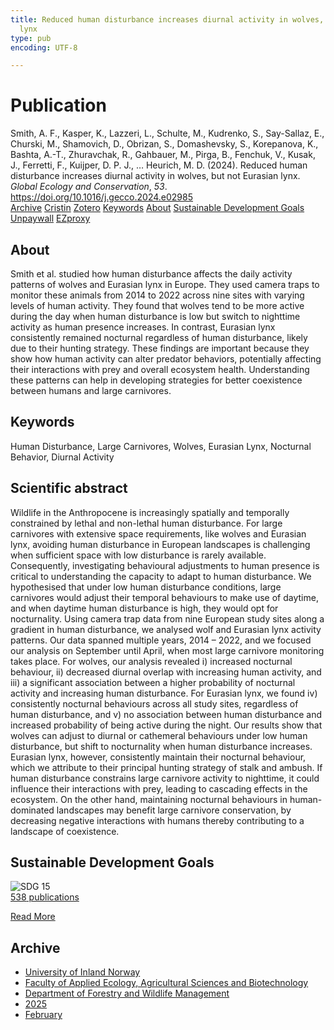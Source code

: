 ```yaml
---
title: Reduced human disturbance increases diurnal activity in wolves, but not Eurasian
  lynx
type: pub
encoding: UTF-8

---
```

<h1>Publication</h1>
<article id="csl-bib-container-IG83TIRA" class="csl-bib-container">
  <div class="csl-bib-body"> <div class="csl-entry">Smith, A. F., Kasper, K., Lazzeri, L., Schulte, M., Kudrenko, S., Say-Sallaz, E., Churski, M., Shamovich, D., Obrizan, S., Domashevsky, S., Korepanova, K., Bashta, A.-T., Zhuravchak, R., Gahbauer, M., Pirga, B., Fenchuk, V., Kusak, J., Ferretti, F., Kuijper, D. P. J., … Heurich, M. D. (2024). Reduced human disturbance increases diurnal activity in wolves, but not Eurasian lynx. <i>Global Ecology and Conservation</i>, <i>53</i>. <a href="https://doi.org/10.1016/j.gecco.2024.e02985">https://doi.org/10.1016/j.gecco.2024.e02985</a></div> </div>
  <div class="csl-bib-buttons">
    <a href="#taxonomy-article-IG83TIRA" alt="archive" class="csl-bib-button">Archive</a>
    <a href="https://app.cristin.no/results/show.jsf?id=2360939" alt="Cristin" class="csl-bib-button">Cristin</a>
    <a href="http://zotero.org/groups/5881554/items/IG83TIRA" alt="Zotero" class="csl-bib-button">Zotero</a>
    <a href="#keywords-article-IG83TIRA" alt="keywords" class="csl-bib-button">Keywords</a>
    <a href="#about-article-IG83TIRA" alt="about_pub" class="csl-bib-button">About</a>
    <a href="#sdg-article-IG83TIRA" alt="sdg" class="csl-bib-button">Sustainable Development Goals</a>
    <a href="https://doi.org/10.1016/j.gecco.2024.e02985" alt="Unpaywall" class="csl-bib-button">Unpaywall</a>
    <a href="https://doi.org/10.1016/j.gecco.2024.e02985" alt="EZproxy" class="csl-bib-button">EZproxy</a>
  </div>
  <div id="csl-bib-meta-container-IG83TIRA"></div>
</article>
<div id="csl-bib-meta-IG83TIRA" class="csl-bib-meta">
  <article id="about-article-IG83TIRA" class="about_pub-article">
    <h1>About</h1>
    Smith et al. studied how human disturbance affects the daily activity patterns of wolves and Eurasian lynx in Europe. They used camera traps to monitor these animals from 2014 to 2022 across nine sites with varying levels of human activity. They found that wolves tend to be more active during the day when human disturbance is low but switch to nighttime activity as human presence increases. In contrast, Eurasian lynx consistently remained nocturnal regardless of human disturbance, likely due to their hunting strategy. These findings are important because they show how human activity can alter predator behaviors, potentially affecting their interactions with prey and overall ecosystem health. Understanding these patterns can help in developing strategies for better coexistence between humans and large carnivores.
  </article>
  <article id="keywords-article-IG83TIRA" class="keywords-article">
    <h1>Keywords</h1>
    Human Disturbance, Large Carnivores, Wolves, Eurasian Lynx, Nocturnal Behavior, Diurnal Activity
  </article>
  <article id="abstract-article-IG83TIRA" class="abstract-article">
    <h1>Scientific abstract</h1>
    Wildlife in the Anthropocene is increasingly spatially and temporally constrained by lethal and non-lethal human disturbance. For large carnivores with extensive space requirements, like wolves and Eurasian lynx, avoiding human disturbance in European landscapes is challenging when sufficient space with low disturbance is rarely available. Consequently, investigating behavioural adjustments to human presence is critical to understanding the capacity to adapt to human disturbance. We hypothesised that under low human disturbance conditions, large carnivores would adjust their temporal behaviours to make use of daytime, and when daytime human disturbance is high, they would opt for nocturnality. Using camera trap data from nine European study sites along a gradient in human disturbance, we analysed wolf and Eurasian lynx activity patterns. Our data spanned multiple years, 2014 – 2022, and we focused our analysis on September until April, when most large carnivore monitoring takes place. For wolves, our analysis revealed i) increased nocturnal behaviour, ii) decreased diurnal overlap with increasing human activity, and iii) a significant association between a higher probability of nocturnal activity and increasing human disturbance. For Eurasian lynx, we found iv) consistently nocturnal behaviours across all study sites, regardless of human disturbance, and v) no association between human disturbance and increased probability of being active during the night. Our results show that wolves can adjust to diurnal or cathemeral behaviours under low human disturbance, but shift to nocturnality when human disturbance increases. Eurasian lynx, however, consistently maintain their nocturnal behaviour, which we attribute to their principal hunting strategy of stalk and ambush. If human disturbance constrains large carnivore activity to nighttime, it could influence their interactions with prey, leading to cascading effects in the ecosystem. On the other hand, maintaining nocturnal behaviours in human-dominated landscapes may benefit large carnivore conservation, by decreasing negative interactions with humans thereby contributing to a landscape of coexistence.
  </article>
  <article id="sdg-article-IG83TIRA" class="sdg-article">
    <h1>Sustainable Development Goals</h1>
    <div class="sdg-container"><div id="sdg15" class="sdg">
        <img src="{{< params subfolder >}}images/sdg/sdg15_en.png" class="image" alt="SDG 15">
        <div class="sdg-overlay">
          <a href="/en/archive/?key=?sdg=15#archive" class="sdg-publication-count"><span>538</span> publications</a>
          <p><a href="https://sdgs.un.org/goals/goal15" class="sdg-read-more">Read More</a></p>
        </div>
      </div></div>
  </article>
  <article id="taxonomy-article-IG83TIRA" class="taxonomy-article">
    <h1>Archive</h1>
    <ul>
      <li>
        <a href="/en/archive/?key=3DCRN523">University of Inland Norway</a>
      </li>
      <li>
        <a href="/en/archive/?key=T77LXH6D">Faculty of Applied Ecology, Agricultural Sciences and Biotechnology</a>
      </li>
      <li>
        <a href="/en/archive/?key=7TRARPE3">Department of Forestry and Wildlife Management</a>
      </li>
      <li>
        <a href="/en/archive/?key=H5L4MZHE">2025</a>
      </li>
      <li>
        <a href="/en/archive/?key=5HN27UBT">February</a>
      </li>
    </ul>
  </article>
</div>
